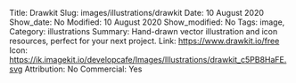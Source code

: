 Title: Drawkit
Slug: images/illustrations/drawkit
Date: 10 August 2020
Show_date: No
Modified: 10 August 2020
Show_modified: No
Tags: image, 
Category: illustrations
Summary: Hand-drawn vector illustration and icon resources, perfect for your next project.
Link: https://www.drawkit.io/free
Icon: https://ik.imagekit.io/developcafe/Images/Illustrations/drawkit_c5PB8HaFE.svg
Attribution: No
Commercial: Yes
 